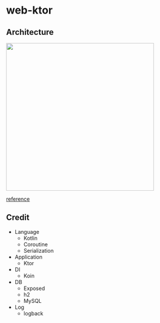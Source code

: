 # web-ktor

## Architecture

<img src="https://user-images.githubusercontent.com/18419093/72067778-f034fe00-3326-11ea-90e5-40b6fbd10268.png" width=400>

[reference](https://buildersbox.corp-sansan.com/entry/2019/07/10/110000)

## Credit

- Language
  - Kotlin
  - Coroutine
  - Serialization
- Application
  - Ktor
- DI
  - Koin
- DB
  - Exposed
  - h2
  - MySQL
- Log
  - logback

